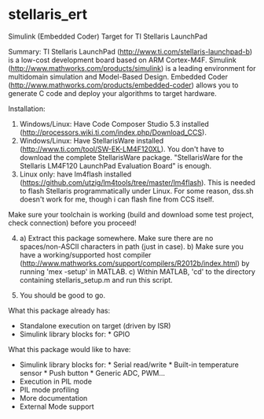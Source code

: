 stellaris_ert
=============

Simulink (Embedded Coder) Target for TI Stellaris LaunchPad

Summary:
TI Stellaris LaunchPad (http://www.ti.com/stellaris-launchpad-b) is a low-cost
development board based on ARM Cortex-M4F.
Simulink (http://www.mathworks.com/products/simulink) is a leading environment
for multidomain simulation and Model-Based Design.
Embedded Coder (http://www.mathworks.com/products/embedded-coder) allows you to
generate C code and deploy your algorithms to target hardware.

Installation:

1) Windows/Linux: Have Code Composer Studio 5.3 installed (http://processors.wiki.ti.com/index.php/Download_CCS).
2) Windows/Linux: Have StellarisWare installed (http://www.ti.com/tool/SW-EK-LM4F120XL).
You don't have to download the complete StellarisWare package.
"StellarisWare for the Stellaris LM4F120 LaunchPad Evaluation Board" is enough.
3) Linux only: have lm4flash installed (https://github.com/utzig/lm4tools/tree/master/lm4flash).
This is needed to flash Stellaris programmatically under Linux.
For some reason, dss.sh doesn't work for me, though i can flash fine from CCS itself.

Make sure your toolchain is working (build and download some test project, check connection)
before you proceed!

4) a) Extract this package somewhere. Make sure there are no spaces/non-ASCII characters in path (just in case).
   b) Make sure you have a working/supported host compiler (http://www.mathworks.com/support/compilers/R2012b/index.html)
	  by running 'mex -setup' in MATLAB.
   c) Within MATLAB, 'cd' to the directory containing stellaris_setup.m and run this script.

5) You should be good to go.

What this package already has:
- Standalone execution on target (driven by ISR)
- Simulink library blocks for:
        * GPIO

What this package would like to have:
- Simulink library blocks for:
        * Serial read/write
        * Built-in temperature sensor
        * Push button
        * Generic ADC, PWM...
- Execution in PIL mode
- PIL mode profiling
- More documentation
- External Mode support